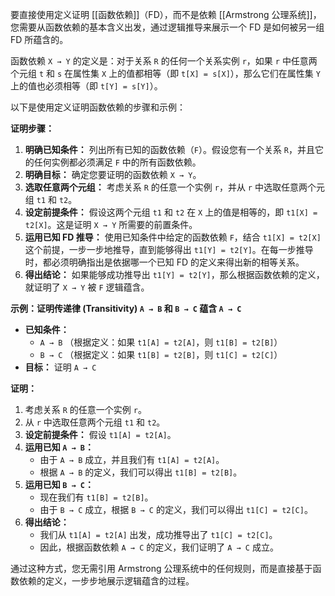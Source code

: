 要直接使用定义证明 [[函数依赖]]（FD），而不是依赖 [[Armstrong 公理系统]]，您需要从函数依赖的基本含义出发，通过逻辑推导来展示一个 FD 是如何被另一组 FD 所蕴含的。

函数依赖 `X → Y` 的定义是：对于关系 `R` 的任何一个关系实例 `r`，如果 `r` 中任意两个元组 `t` 和 `s` 在属性集 `X` 上的值都相等（即 `t[X] = s[X]`），那么它们在属性集 `Y` 上的值也必须相等（即 `t[Y] = s[Y]`）。

以下是使用定义证明函数依赖的步骤和示例：

**证明步骤：**

1.  **明确已知条件：** 列出所有已知的函数依赖（`F`）。假设您有一个关系 `R`，并且它的任何实例都必须满足 `F` 中的所有函数依赖。
2.  **明确目标：** 确定您要证明的函数依赖 `X → Y`。
3.  **选取任意两个元组：** 考虑关系 `R` 的任意一个实例 `r`，并从 `r` 中选取任意两个元组 `t1` 和 `t2`。
4.  **设定前提条件：** 假设这两个元组 `t1` 和 `t2` 在 `X` 上的值是相等的，即 `t1[X] = t2[X]`。这是证明 `X → Y` 所需要的前置条件。
5.  **运用已知 FD 推导：** 使用已知条件中给定的函数依赖 `F`，结合 `t1[X] = t2[X]` 这个前提，一步一步地推导，直到能够得出 `t1[Y] = t2[Y]`。在每一步推导时，都必须明确指出是依据哪一个已知 FD 的定义来得出新的相等关系。
6.  **得出结论：** 如果能够成功推导出 `t1[Y] = t2[Y]`，那么根据函数依赖的定义，就证明了 `X → Y` 被 `F` 逻辑蕴含。

**示例：证明传递律 (Transitivity) `A → B` 和 `B → C` 蕴含 `A → C`**

*   **已知条件：**
    *   `A → B` （根据定义：如果 `t1[A] = t2[A]`，则 `t1[B] = t2[B]`）
    *   `B → C` （根据定义：如果 `t1[B] = t2[B]`，则 `t1[C] = t2[C]`）
*   **目标：** 证明 `A → C`

**证明：**

1.  考虑关系 `R` 的任意一个实例 `r`。
2.  从 `r` 中选取任意两个元组 `t1` 和 `t2`。
3.  **设定前提条件：** 假设 `t1[A] = t2[A]`。
4.  **运用已知 `A → B`：**
    * 由于 `A → B` 成立，并且我们有 `t1[A] = t2[A]`。
    * 根据 `A → B` 的定义，我们可以得出 `t1[B] = t2[B]`。
5.  **运用已知 `B → C`：**
    * 现在我们有 `t1[B] = t2[B]`。
    * 由于 `B → C` 成立，根据 `B → C` 的定义，我们可以得出 `t1[C] = t2[C]`。
6.  **得出结论：**
    * 我们从 `t1[A] = t2[A]` 出发，成功推导出了 `t1[C] = t2[C]`。
    * 因此，根据函数依赖 `A → C` 的定义，我们证明了 `A → C` 成立。

通过这种方式，您无需引用 Armstrong 公理系统中的任何规则，而是直接基于函数依赖的定义，一步步地展示逻辑蕴含的过程。